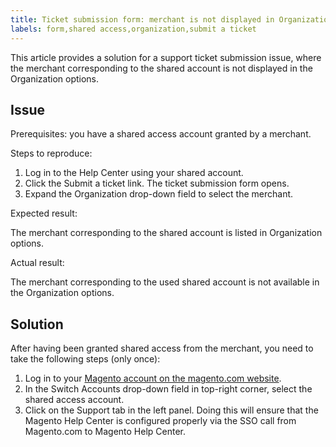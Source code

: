 ```yaml
---
title: Ticket submission form: merchant is not displayed in Organization drop-down
labels: form,shared access,organization,submit a ticket
---
```


This article provides a solution for a support ticket submission issue, where the merchant corresponding to the shared account is not displayed in the Organization options.

## Issue

Prerequisites: you have a shared access account granted by a merchant.

Steps to reproduce:

1. Log in to the Help Center using your shared account. 
1. Click the Submit a ticket link. The ticket submission form opens.
1. Expand the Organization drop-down field to select the merchant. 

Expected result:

The merchant corresponding to the shared account is listed in Organization options. 

Actual result:

The merchant corresponding to the used shared account is not available in the Organization options. 

## Solution

After having been granted shared access from the merchant, you need to take the following steps (only once):

1. Log in to your [Magento account on the magento.com website](https://account.magento.com/).
1. In the Switch Accounts drop-down field in top-right corner, select the shared access account.
1. Click on the Support tab in the left panel. Doing this will ensure that the Magento Help Center is configured properly via the SSO call from Magento.com to Magento Help Center.

 
 
 